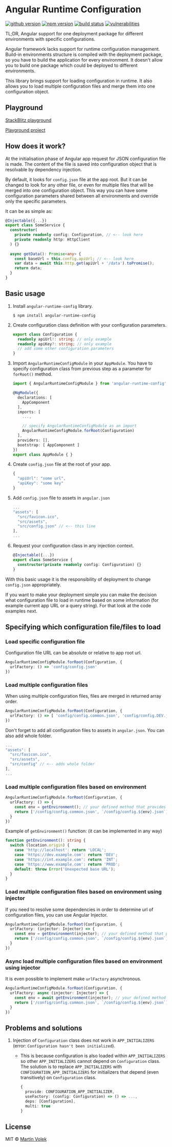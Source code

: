 # Angular Runtime Configuration

[![github version](https://img.shields.io/github/package-json/v/vdolek/angular-runtime-config/master?label=github)](https://github.com/vdolek/angular-runtime-config)
[![npm version](https://img.shields.io/npm/v/angular-runtime-config)](https://www.npmjs.com/package/angular-runtime-config)
[![build status](https://img.shields.io/github/workflow/status/vdolek/angular-runtime-config/CI/master)](https://github.com/vdolek/angular-runtime-config/actions?query=workflow%3ACI)
[![vulnerabilities](https://img.shields.io/snyk/vulnerabilities/github/vdolek/angular-runtime-config)](https://snyk.io/test/github/vdolek/angular-runtime-config)

TL;DR, Angular support for one deployment package for different environments with specific configurations.

Angular framework lacks support for runtime configuration management. Build-in environments structure is compiled
with the deployment package, so you have to build the application for every environment. It doesn't allow you
to build one package which could be deployed to different environments.

This library brings support for loading configuration in runtime. It also allows you to
load multiple configuration files and merge them into one configuration object.

## Playground

[StackBlitz playground](https://stackblitz.com/edit/angular-runtime-config-playground)

[Playground project](https://github.com/vdolek/angular-runtime-config/tree/master/playground)

## How does it work?

At the initialisation phase of Angular app request for JSON configuration file is made. The content of the file
is saved into configuration object that is resolvable by dependency injection.

By default, it looks for `config.json` file at the app root. But it can be changed to look for any other file,
or even for multiple files that will be merged into one configuration object. This way you can have some configuration
parameters shared between all environments and override only the specific parameters.

It can be as simple as:

```typescript
@Injectable({...})
export class SomeService {
  constructor(
    private readonly config: Configuration, // <-- look here
    private readonly http: HttpClient
  ) {}
  
  async getData(): Promise<any> {
    const baseUrl = this.config.apiUrl; // <-- look here
    var data = await this.http.get(apiUrl + '/data').toPromise();
    return data;
  }
}
```

## Basic usage

1. Install `angular-runtime-config` library.
   ```shell
   $ npm install angular-runtime-config
   ```

1. Create configuration class definition with your configuration parameters.
   
    ```typescript
    export class Configuration {
      readonly apiUrl!: string; // only example
      readonly apiKey?: string; // only example
      // add some other configuration parameters
    }
    ```

1. Import `AngularRuntimeConfigModule` in your `AppModule`. You have to specify configuration class from previous step 
   as a parameter for `forRoot()` method. 

    ```typescript
    import { AngularRuntimeConfigModule } from 'angular-runtime-config';
    
    @NgModule({
      declarations: [
        AppComponent
      ],
      imports: [
        ...,
    
        // specify AngularRuntimeConfigModule as an import
        AngularRuntimeConfigModule.forRoot(Configuration)
      ],
      providers: [],
      bootstrap: [ AppComponent ]
    })
    export class AppModule { }
    ```

1. Create `config.json` file at the root of your app.

   ```javascript
   {
     "apiUrl": "some url",
     "apiKey": "some key"
   }
   ```
   
1. Add `config.json` file to assets in `angular.json`

   ```javascript
   ...
   "assets": [
     "src/favicon.ico",
     "src/assets",
     "src/config.json" // <-- this line
   ],
   ...
   ```

1. Request your configuration class in any injection context.

   ```typescript
   @Injectable({...})
   export class SomeService {
     constructor(private readonly config: Configuration) {}
   }
   ```
   
With this basic usage it is the responsibility of deployment to change `config.json` appropriately.

If you want to make your deployment simple you can make the decision what configuration file to
load in runtime based on some information (for example current app URL or a query string).
For that look at the code examples next.

## Specifying which configuration file/files to load

### Load specific configuration file

Configuration file URL can be absolute or relative to app root url.

```typescript
AngularRuntimeConfigModule.forRoot(Configuration, {
  urlFactory: () => 'config/config.json'
})
```

### Load multiple configuration files

When using multiple configuration files, files are merged in returned array order.

```typescript
AngularRuntimeConfigModule.forRoot(Configuration, {
  urlFactory: () => [ 'config/config.common.json', 'config/config.DEV.json' ]
})
```

Don't forget to add all configuration files to assets in `angular.json`. You can also add whole folder.

```javascript
...
"assets": [
  "src/favicon.ico",
  "src/assets",
  "src/config" // <-- adds whole folder
],
...
```

### Load multiple configuration files based on environment

```typescript
AngularRuntimeConfigModule.forRoot(Configuration, {
  urlFactory: () => {
    const env = getEnvironment(); // your defined method that provides current environment name
    return ['/config/config.common.json', `/config/config.${env}.json`]
  }
})
```

Example of `getEnvironment()` function: (it can be implemented in any way)

```typescript
function getEnvironment(): string {
  switch (location.origin) {
    case 'http://localhost': return 'LOCAL';
    case 'https://dev.example.com': return 'DEV';
    case 'https://int.example.com': return 'INT';
    case 'https://www.example.com': return 'PROD';
    default: throw Error('Unexpected base URL');
  }
}
```

### Load multiple configuration files based on environment using injector

If you need to resolve some dependencies in order to determine url of configuration files, you can use Angular Injector.

```typescript
AngularRuntimeConfigModule.forRoot(Configuration, {
  urlFactory: (injector: Injector) => {
    const env = getEnvironment(injector); // your defined method that provides current environment name
    return ['/config/config.common.json', `/config/config.${env}.json`]
  }
})
```

### Async load multiple configuration files based on environment using injector

It is even possible to implement make `urlFactory` asynchronous.

```typescript
AngularRuntimeConfigModule.forRoot(Configuration, {
  urlFactory: async (injector: Injector) => {
    const env = await getEnvironment(injector); // your defined method that provides current environment name
    return ['/config/config.common.json', `/config/config.${env}.json`]
  }
})
```

## Problems and solutions

1. Injection of `Configuration` class does not work in `APP_INITIALIZERS` (error: `Configuration hasn't been initialized`).
   - This is because configuration is also loaded within `APP_INITIALIZERS` so other `APP_INITIALIZERS` cannot
     depend on `Configuration` class. The solution is to replace `APP_INITIALIZERS` with `CONFIGURATION_APP_INITIALIZERS`
     for initializers that depend (even transitively) on `Configuration` class.
     
     ```typescript
     {
       provide: CONFIGURATION_APP_INITIALIZER,
       useFactory: (config: Configuration) => () => ...,
       deps: [Configuration],
       multi: true
     }
     ```

## License

MIT © [Martin Volek](mailto:martin@vdolek.cz)

